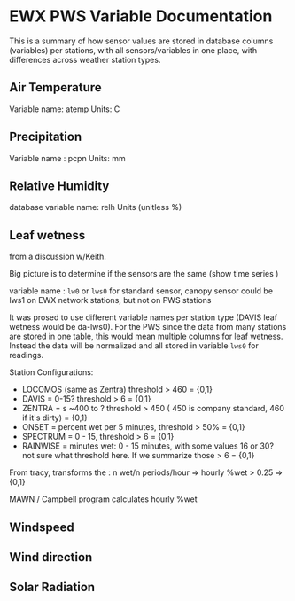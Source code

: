 # EWX PWS Variable Documentation

This is a summary of how sensor values are stored in database columns (variables) per stations, with all sensors/variables 
in one place, with differences across weather station types. 

## Air Temperature

Variable name: atemp
Units: C


## Precipitation

Variable name : pcpn
Units: mm

## Relative Humidity

database variable name: relh
Units (unitless %)

## Leaf wetness 
from a discussion w/Keith. 

Big picture is to determine if the sensors are the same (show time series )

variable name : `lw0` or `lws0` for standard sensor, canopy sensor could be lws1 on EWX network stations, but not on PWS stations

It was prosed to use different variable names per station type (DAVIS leaf wetness would be da-lws0).  For the PWS since the data from 
many stations are stored in one table, this would mean multiple columns for leaf wetness.   Instead the data will be normalized and all stored 
in variable `lws0` for readings. 


Station Configurations:

- LOCOMOS (same as Zentra) threshold  > 460  = {0,1}
- DAVIS = 0-15?  threshold > 6 = {0,1}
- ZENTRA =  s ~400 to ? threshold > 450  ( 450 is company standard, 460 if it's dirty) = {0,1}
- ONSET = percent wet per 5 minutes, threshold > 50% = {0,1}
- SPECTRUM = 0 - 15, threshold > 6 = {0,1}
- RAINWISE = minutes wet: 0 - 15 minutes, with some values 16 or 30?  
    not sure what threshold here.  If we summarize those > 6 = {0,1}


From tracy, transforms the : n wet/n periods/hour => hourly %wet > 0.25 => {0,1}


MAWN / Campbell program calculates hourly %wet



## Windspeed

## Wind direction


## Solar Radiation







